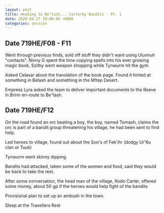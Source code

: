 ```yaml
---
layout: post
title: Heading to Be^lash... Carterby Bandits - Pt. 1
date: 2020-04-27 19:00:00 +0000
categories: session
---
```


## Date 719HE/F08 - F11

Went through previous finds, sold off stuff they didn't want using Ulunnuh
"contacts". Ninny G spent the time copying spells into his ever growing magic
book, Szithy went weapon shopping while Tynwurm hit the gym.

Asked Celasar about the translation of the book page. Found it hinted at
something in Belash and something in the M!tep Desert.

Empress Lyra asked the team to deliver important documents to the Reeve in Brinn
en-route to Be^lash.

## Date 719HE/F12

On the road found an orc beating a boy, the boy, named Tomash, claims the orc is
part of a bandit group threatening his village, he had been sent to find help.

Led heroes to village, found out about the Son's of Fek'ihr (dodgy Ur'Ku clan or
Tuuk)

Tynwurm went skinny dipping.

Bandits had attacked, taken some of the women and food, said they would be back
to take the rest.

After some conversation, the head man of the village, Kodo Carter, offered some
money, about 50 gp if the heroes would help fight of the bandits

Provisional plan to set up an ambush in the town.

Sleep at the Travellers Rest
